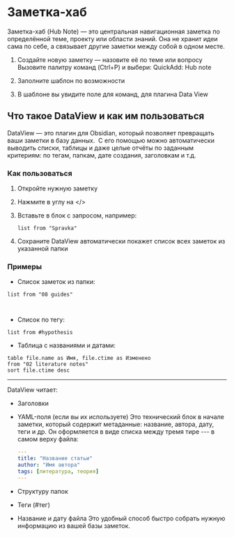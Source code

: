 # Заметка-хаб

Заметка-хаб (Hub Note) — это центральная навигационная заметка по определённой теме, проекту или области знаний. Она не хранит идеи сама по себе, а связывает другие заметки между собой в одном месте.

1. Создайте новую заметку — назовите её по теме или вопросу
	Вызовите палитру команд (Ctrl+P) и выбери:
	QuickAdd: Hub note

2. Заполните шаблон по возможности
3. В шаблоне вы увидите поле для команд, для плагина Data View

## Что такое DataView и как им пользоваться

DataView — это плагин для Obsidian, который позволяет превращать ваши заметки в базу данных.  С его помощью можно автоматически выводить списки, таблицы и даже целые отчёты по заданным критериям: по тегам, папкам, дате создания, заголовкам и т.д.

### Как пользоваться

1. Откройте нужную заметку
2. Нажмите в углу на </>
3. Вставьте в блок с запросом, например:

	`list from "Spravka"`

4. Сохраните
	DataView автоматически покажет список всех заметок из указанной папки

### Примеры

- Список заметок из папки:

```dataview
list from "08 guides"

  

```

- Список по тегу:

```dataview
list from #hypothesis 
```

- Таблица с названиями и датами:

```dataview
table file.name as Имя, file.ctime as Изменено
from "02 literature notes"
sort file.ctime desc
```

---

DataView читает:

- Заголовки
- YAML-поля (если вы их используете)
	Это технический блок в начале заметки, который содержит метаданные: название, автора, дату, теги и др. Он оформляется в виде списка между тремя тире --- в самом верху файла:

	```yaml
	---
	title: "Название статьи"
	author: "Имя автора"
	tags: [литература, теория]
	---
	```

- Структуру папок
- Теги (#тег)
- Название и дату файла
Это удобный способ быстро собрать нужную информацию из вашей базы заметок.